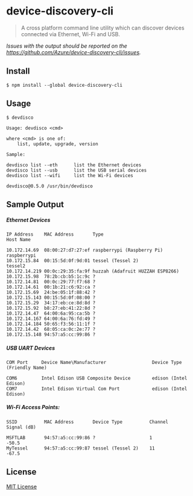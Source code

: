 # device-discovery-cli

> A cross platform command line utility which can discover devices connected via Ethernet, Wi-Fi and USB.

*Issues with the output should be reported on the <https://github.com/Azure/device-discovery-cli/issues>.*


## Install

```
$ npm install --global device-discovery-cli
```


## Usage

	$ devdisco

	Usage: devdisco <cmd>

	where <cmd> is one of:
		list, update, upgrade, version

	Sample:

	devdisco list --eth      list the Ethernet devices
	devdisco list --usb      list the USB serial devices
	devdisco list --wifi     list the Wi-Fi devices

	devdisco@0.5.0 /usr/bin/devdisco

## Sample Output

##### Ethernet Devices

	IP Address    MAC Address       Type                                    Host Name

	10.172.14.69  08:00:27:d7:27:ef raspberrypi (Raspberry Pi)              raspberrypi
	10.172.15.84  00:15:5d:0f:9d:01 tessel (Tessel 2)                       tessel2
	10.172.14.219 00:0c:29:35:fa:9f huzzah (Adafruit HUZZAH ESP8266)
	10.172.15.98  78:2b:cb:b5:1c:9c ?
	10.172.14.81  00:0c:29:77:f7:68 ?
	10.172.14.61  00:1b:21:c6:92:ca ?
	10.172.15.69  24:be:05:1f:88:42 ?
	10.172.15.143 00:15:5d:0f:08:00 ?
	10.172.15.29  34:17:eb:ce:8d:8d ?
	10.172.15.92  b8:27:eb:41:22:8d ?
	10.172.14.47  64:00:6a:95:ca:5b ?
	10.172.14.167 64:00:6a:76:fd:49 ?
	10.172.14.184 50:65:f3:56:11:1f ?
	10.172.14.42  68:05:ca:0c:2e:77 ?
	10.172.15.148 94:57:a5:cc:99:86 ?


##### USB UART Devices

	COM Port     Device Name\Manufacturer                 Device Type (Friendly Name)

	COM6         Intel Edison USB Composite Device        edison (Intel Edison)
	COM7         Intel Edison Virtual Com Port            edison (Intel Edison)

##### Wi-Fi Access Points:

	SSID          MAC Address       Device Type          Channel          Signal (dB)

	MSFTLAB       94:57:a5:cc:99:86 ?                    1                -50.5
	MyTessel      94:57:a5:cc:99:87 tessel (Tessel 2)    11               -67.5

## License

[MIT License](./LICENSE.txt)
